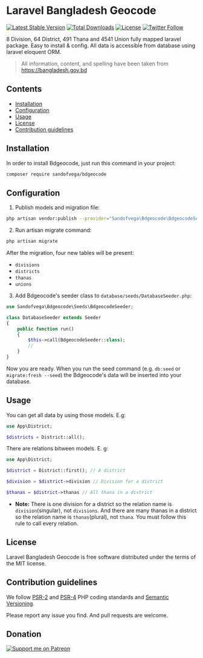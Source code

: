 # Laravel Bangladesh Geocode
[![Latest Stable Version](https://poser.pugx.org/sandofvega/bdgeocode/v/stable)](https://packagist.org/packages/sandofvega/bdgeocode)
[![Total Downloads](https://poser.pugx.org/sandofvega/bdgeocode/downloads)](https://packagist.org/packages/sandofvega/bdgeocode)
[![License](https://poser.pugx.org/sandofvega/bdgeocode/license)](https://packagist.org/packages/sandofvega/bdgeocode)
[![Twitter Follow](https://img.shields.io/twitter/follow/sandofvega.svg?label=Follow&style=social)](https://twitter.com/intent/follow?screen_name=sandofvega)
 
8 Division, 64 District, 491 Thana and 4541 Union fully mapped laravel package. Easy to install & config. All data is accessible from database using laravel eloquent ORM.

> All information, content, and spelling have been taken from https://bangladesh.gov.bd

## Contents

- [Installation](#installation)
- [Configuration](#configuration)
- [Usage](#usage)
- [License](#license)
- [Contribution guidelines](#contribution-guidelines)

## Installation

In order to install Bdgeocode, just run this command in your project:

```bash
composer require sandofvega/bdgeocode
``` 

## Configuration

1) Publish models and migration file:

```bash
php artisan vendor:publish --provider="Sandofvega\Bdgeocode\BdgeocodeServiceProvider"
```

2) Run artisan migrate command:

```bash
php artisan migrate
```

After the migration, four new tables will be present:
- `divisions`
- `districts`
- `thanas`
- `unions`

3) Add Bdgeocode's seeder class to `database/seeds/DatabaseSeeder.php`:

```php
use Sandofvega\Bdgeocode\Seeds\BdgeocodeSeeder;

class DatabaseSeeder extends Seeder
{
    public function run()
    {
        $this->call(BdgeocodeSeeder::class);
        //
    }
}
```

Now you are ready. When you run the seed command (e.g. `db:seed` or `migrate:fresh --seed`) the Bdgeocode's data will be inserted into your database.

## Usage

You can get all data by using those models. E.g:

```php
use App\District;

$districts = District::all();
```

There are relations bitween models. E. g:

```php
use App\District;

$district = District::first(); // A district

$division = $district->division // Division for a district

$thanas = $district->thanas // All thana in a district
```

+ **Note:** There is one division for a district so the relation name is `division`(singular), not `divisions`. And there are many thanas in a district so the relation name is `thanas`(plural), not `thana`. You must follow this rule to call every relation.


## License

Laravel Bangladesh Geocode is free software distributed under the terms of the MIT license.

## Contribution guidelines

We follow [PSR-2](https://www.php-fig.org/psr/psr-2/) and [PSR-4](https://www.php-fig.org/psr/psr-4/) PHP coding standards and [Semantic Versioning](https://semver.org/).

Please report any issue you find. And pull requests are welcome.

## Donation

[![Support me on Patreon](https://img.shields.io/endpoint.svg?url=https%3A%2F%2Fshieldsio-patreon.vercel.app%2Fapi%3Fusername%3Dsandofvega%26type%3Dpledges&style=for-the-badge)](https://patreon.com/sandofvega)
